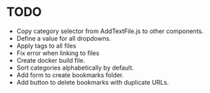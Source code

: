 # TODO

- Copy category selector from AddTextFile.js to other components.
- Define a value for all dropdowns.
- Apply tags to all files
- Fix error when linking to files
- Create docker build file.
- Sort categories alphabetically by default.
- Add form to create bookmarks folder.
- Add button to delete bookmarks with duplicate URLs.